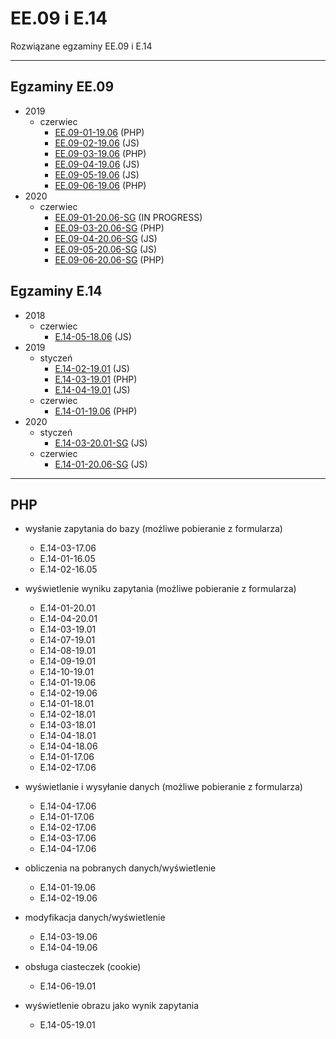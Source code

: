 # EE.09 i E.14
Rozwiązane egzaminy EE.09 i E.14

---

## Egzaminy EE.09
* 2019
	* czerwiec
		* [EE.09-01-19.06](egzaminy/ee.09/2019/czerwiec/EE.09-01-19.06/) (PHP)
		* [EE.09-02-19.06](egzaminy/ee.09/2019/czerwiec/EE.09-02-19.06/) (JS)
		* [EE.09-03-19.06](egzaminy/ee.09/2019/czerwiec/EE.09-03-19.06/) (PHP)
		* [EE.09-04-19.06](egzaminy/ee.09/2019/czerwiec/EE.09-04-19.06/) (JS)
		* [EE.09-05-19.06](egzaminy/ee.09/2019/czerwiec/EE.09-05-19.06/) (JS)
		* [EE.09-06-19.06](egzaminy/ee.09/2019/czerwiec/EE.09-06-19.06/) (PHP)
* 2020
	* czerwiec
		* [EE.09-01-20.06-SG](egzaminy/ee.09/2020/czerwiec/EE.09-01-20.06-SG/) (IN PROGRESS)
		* [EE.09-03-20.06-SG](egzaminy/ee.09/2020/czerwiec/EE.09-03-20.06-SG/) (PHP)
		* [EE.09-04-20.06-SG](egzaminy/ee.09/2020/czerwiec/EE.09-04-20.06-SG/) (JS)
		* [EE.09-05-20.06-SG](egzaminy/ee.09/2020/czerwiec/EE.09-05-20.06-SG/) (JS)
		* [EE.09-06-20.06-SG](egzaminy/ee.09/2020/czerwiec/EE.09-06-20.06-SG/) (PHP)


## Egzaminy E.14
* 2018
	* czerwiec
		* [E.14-05-18.06](egzaminy/e.14/2018/czerwiec/E.14-05-18.06/) (JS)
* 2019
	* styczeń
		* [E.14-02-19.01](egzaminy/e.14/2019/styczeń/E.14-02-19.01/) (JS)
		* [E.14-03-19.01](egzaminy/e.14/2019/styczeń/E.14-03-19.01/) (PHP)
		* [E.14-04-19.01](egzaminy/e.14/2019/styczeń/E.14-04-19.01/) (JS)
	* czerwiec
		* [E.14-01-19.06](egzaminy/e.14/2019/czerwiec/E.14-01-19.06/) (PHP)
* 2020
	* styczeń
		* [E.14-03-20.01-SG](egzaminy/e.14/2020/styczeń/E.14-03-20.01-SG/) (JS)
	* czerwiec
		* [E.14-01-20.06-SG](egzaminy/e.14/2020/czerwiec/E.14-01-20.06-SG/) (JS)

---

## PHP

* wysłanie zapytania do bazy (możliwe pobieranie z formularza)
	- E.14-03-17.06
	- E.14-01-16.05
	- E.14-02-16.05


* wyświetlenie wyniku zapytania (możliwe pobieranie z formularza) 
	- E.14-01-20.01
	- E.14-04-20.01
	- E.14-03-19.01
	- E.14-07-19.01
	- E.14-08-19.01
	- E.14-09-19.01
	- E.14-10-19.01
	- E.14-01-19.06
	- E.14-02-19.06
	- E.14-01-18.01
	- E.14-02-18.01
	- E.14-03-18.01
	- E.14-04-18.01
	- E.14-04-18.06
	- E.14-01-17.06
	- E.14-02-17.06

* wyświetlanie i wysyłanie danych (możliwe pobieranie z formularza)
	- E.14-04-17.06
	- E.14-01-17.06
	- E.14-02-17.06
	- E.14-03-17.06
	- E.14-04-17.06

* obliczenia na pobranych danych/wyświetlenie
	- E.14-01-19.06
	- E.14-02-19.06

* modyfikacja danych/wyświetlenie
	- E.14-03-19.06
	- E.14-04-19.06

* obsługa ciasteczek (cookie)
	- E.14-06-19.01

* wyświetlenie obrazu jako wynik zapytania
	- E.14-05-19.01